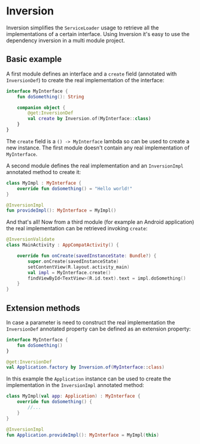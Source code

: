 # Inversion

Inversion simplifies the `ServiceLoader` usage to retrieve all the implementations of a certain interface.
Using Inversion it's easy to use the dependency inversion in a multi module project.

## Basic example

A first module defines an interface and a `create` field (annotated with `InversionDef`) to create the real implementation of the interface:

```kotlin
interface MyInterface {
    fun doSomething(): String

    companion object {
        @get:InversionDef
        val create by Inversion.of(MyInterface::class)
    }
}
```

The `create` field is a `() -> MyInterface` lambda so can be used to create a new instance. The first module
doesn't contain any real implementation of `MyInterface`.

A second module defines the real implementation and an `InversionImpl` annotated method to create it:

```kotlin
class MyImpl : MyInterface {
    override fun doSomething() = "Hello world!"
}

@InversionImpl
fun provideImpl(): MyInterface = MyImpl()
```

And that's all! Now from a third module (for example an Android application) the real
implementation can be retrieved invoking `create`:

```kotlin
@InversionValidate
class MainActivity : AppCompatActivity() {

    override fun onCreate(savedInstanceState: Bundle?) {
        super.onCreate(savedInstanceState)
        setContentView(R.layout.activity_main)
        val impl = MyInterface.create()
        findViewById<TextView>(R.id.text).text = impl.doSomething()
    }
}
```

## Extension methods

In case a parameter is need to construct the real implementation the `InversionDef` annotated property can
be defined as an extension property:

```kotlin
interface MyInterface {
    fun doSomething()
}

@get:InversionDef
val Application.factory by Inversion.of(MyInterface::class)
```

In this example the `Application` instance can be used to create the implementation in the `InversionImpl`
annotated method:

```kotlin
class MyImpl(val app: Application) : MyInterface {
    override fun doSomething() {
        //...
    }
}

@InversionImpl
fun Application.provideImpl(): MyInterface = MyImpl(this)
```
